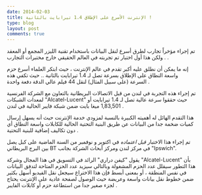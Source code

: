 ```yaml
---
date: 2014-02-03
title: الإنترنت الأسرع على الإطلاق 1.4 تيرابايت بالثانية !
type: blog
layout: post
comments: true
---
```



تم إجراء مؤخراً تجارب لطرق أسرع لنقل البيانات باستخدام تقنية الليزر المجمع أو المعقد . ولكن هذا أول اختبار تم تجربته في العالم الحقيقي خارج مختبرات التجارب .

إنه ما يمكن أن نطلق عليه أكبر تقدم في عالم الإنترنت ، حيث ابتكر العلماء أسرع حزم واسعة النطاق على الإطلاق بسرعة تصل لـ 1.4 تيرابايت بالثانية .. حيث تكفي هذه السرعة (على سبيل المثال) لنقل 44 فيلم عالي الدقة دفعة واحدة .

تم إجراء هذه التجربة في لندن من قبل الاتصالات البريطانية بالتعاون مع الشركة الفرنسية لمعدات الشبكات  "Alcatel-Lucent" حيث حققوا سرعة عالية تصل لـ 1.4 تيرابايت أو  1,83,501 ميغا بايت ضمن شبكة فايبر  الحالية في لندن .

هذا التقدم الهائل له أهميته الكبيرة بالنسبة لمزودي خدمة الإنترنت حيث أنه يسهل إرسال كميات ضخمة جدا من البيانات عن طريق البنية التحتية الحالية للكابلات واسعة النطاق أي دون تكاليف إضافية للبنية التحتية .

تم إجراء هذا الاختبار  _قبل اعتماده_  في اكتوبر و نوفمبر من السنة الماضية على كبل يصل بين البرج البريطاني BT في مركز لندن ومركز أبحاث الشركة بجانب "Ipswich".

يقول "كيفن دراري" الرائد في التسويق في هذا المجال وشركة "Alcatel-Lucent" بأن هذا التطور  سيقلل عدد الحزم المشغولة وبالتالي سيزيد عدد الحزم المتاحة لتدفق البيانات في نفس المنطقة ، أو بمعنى أبسط فإن هذا الاختراع سيجعل نقل الفيديو أسهل بكثير ضمن خطوط نقل بيانات واسعة وعريضة حيث الوصول لصفحة عادية على الإنترنت يحتاج لجزء صغير جدا من استطاعة حزم أو كابلات الفايبر .
